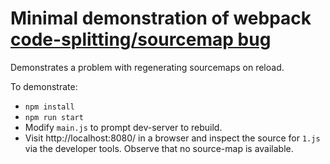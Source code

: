 Minimal demonstration of webpack [code-splitting/sourcemap bug](https://github.com/webpack/webpack/issues/4086)
===============================================================

Demonstrates a problem with regenerating sourcemaps on reload.

To demonstrate:

* `npm install`
* `npm run start`
* Modify `main.js` to prompt dev-server to rebuild.
* Visit http://localhost:8080/ in a browser and inspect the source for `1.js`
  via the developer tools. Observe that no source-map is available.
